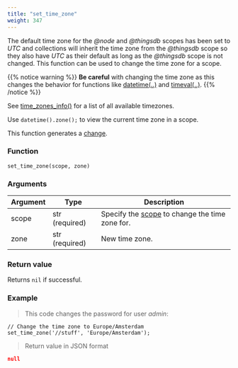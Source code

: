 ```yaml
---
title: "set_time_zone"
weight: 347
---
```



The default time zone for the *@node* and *@thingsdb* scopes has been set to *UTC* and collections will inherit the time zone from the *@thingsdb* scope so they also have *UTC* as their default as long as the *@thingsdb* scope is not changed.
This function can be used to change the time zone for a scope.

{{% notice warning %}}
**Be careful** with changing the time zone as this changes the behavior for functions like [datetime(..)](../../collection-api/datetime) and [timeval(..)](../../collection-api/timeval).
{{% /notice %}}

See [time_zones_info()](../../collection-api/time_zones_info) for a list of all available timezones.

Use `datetime().zone();` to view the current time zone in a scope.

This function generates a [change](../../overview/changes).

### Function

`set_time_zone(scope, zone)`

### Arguments

Argument | Type | Description
--------- | ----------- | -----------
scope | str (required) | Specify the [scope](../../overview/scopes) to change the time zone for.
zone | str (required) | New time zone.

### Return value

Returns `nil` if successful.

### Example

> This code changes the password for user *admin*:

```thingsdb,json_response,@t
// Change the time zone to Europe/Amsterdam
set_time_zone('//stuff', 'Europe/Amsterdam');
```

> Return value in JSON format

```json
null
```

